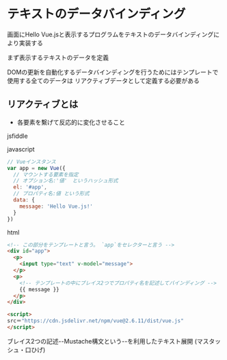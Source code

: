 # テキストのデータバインディング

画面にHello Vue.jsと表示するプログラムをテキストのデータバインディングにより実装する

まず表示するテキストのデータを定義

DOMの更新を自動化するデータバインディングを行うためにはテンプレートで使用する全てのデータは
リアクティブデータとして定義する必要がある

## リアクティブとは

- 各要素を繫げて反応的に変化させること

jsfiddle

javascript

```javascript
// Vueインスタンス
var app = new Vue({
  // マウントする要素を指定
  // オプション名:'値'　というハッシュ形式
  el: '#app',
  // プロパティ名:値 という形式
  data: {
    message: 'Hello Vue.js!'
  }
})
```

html

```html
<!-- この部分をテンプレートと言う。 `app`をセレクターと言う -->
<div id="app">
  <p>
    <input type="text" v-model="message">
  </p>
  <p>
    <!-- テンプレートの中にブレイス2つでプロパティ名を記述してバインディング -->
    {{ message }}
  </p>
</div>

<script>
src＝"https://cdn.jsdelivr.net/npm/vue@2.6.11/dist/vue.js"
</script>
```

ブレイス2つの記述--Mustache構文という--を利用したテキスト展開
(マスタッシュ・口ひげ)
